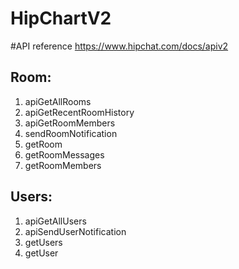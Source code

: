 # HipChartV2
#API reference
https://www.hipchat.com/docs/apiv2

## Room:
1. apiGetAllRooms
1. apiGetRecentRoomHistory
1. apiGetRoomMembers
1. sendRoomNotification
1. getRoom
1. getRoomMessages
1. getRoomMembers

## Users:
1. apiGetAllUsers
1. apiSendUserNotification
1. getUsers
1. getUser
